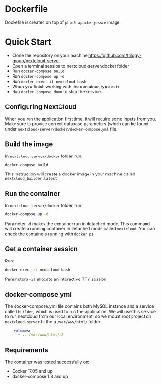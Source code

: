 # Dockerfile

Dockefile is created on top of `php:5-apache-jessie` image.

# Quick Start

- Clone the repository on your machine https://github.com/trilogy-group/nextcloud-server
- Open a terminal session to nextcloud-server/docker folder
- Run `docker-compose build`
- Run `docker-compose up -d`
- Run `docker exec -it nextcloud bash`
- When you finish working with the container, type `exit`
- Run `docker-compose down` to stop the service.

## Configuring NextCloud
When you run the application first time, it will require some inputs from you. Make sure to provide correct database parameters (which can be found under `nextcloud-server/docker/docker-compose.yml` file. 

## Build the image

In `nextcloud-server/docker` folder, run:

```bash
docker-compose build
```

This instruction will create a docker image in your machine called `nextcloud_builder:latest`

## Run the container

In `nextcloud-server/docker` folder, run:

```bash
docker-compose up -d
```

Parameter `-d` makes the container run in detached mode.
This command will create a running container in detached mode called `nextcloud`.
You can check the containers running with `docker ps`

## Get a container session

Run:

```bash
docker exec -it nextcloud bash
```

Parameters `-it` allocate an interactive TTY session

## docker-compose.yml

The docker-compose.yml file contains both MySQL instance and a service called `builder`, which is used to run the application. 
We will use this service to run nextcloud from our local environment, so we mount root project dir `nextcloud-server` to the a `/var/www/html/` folder:

```yaml
    volumes:
      - ..:/var/www/html/:Z
```

## Requirements
The container was tested successfully on:
- Docker 17.05 and up
- docker-compose 1.8 and up

